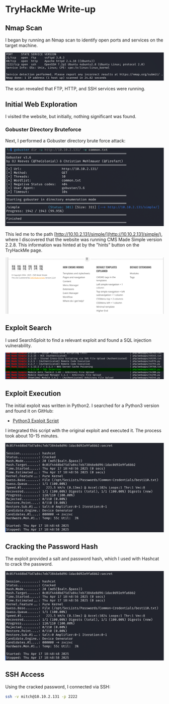 # TryHackMe Write-up

## Nmap Scan

I began by running an Nmap scan to identify open ports and services on the target machine.

![Nmap Scan](https://raw.githubusercontent.com/Anjai7/Tryhackme_CTF/main/nmap.png)

The scan revealed that FTP, HTTP, and SSH services were running.

## Initial Web Exploration

I visited the website, but initially, nothing significant was found.

### Gobuster Directory Bruteforce

Next, I performed a Gobuster directory brute force attack:

![Gobuster Output](https://raw.githubusercontent.com/Anjai7/Tryhackme_CTF/main/gobuster.png)

This led me to the path [http://10.10.2.131/simple/](http://10.10.2.131/simple/), where I discovered that the website was running CMS Made Simple version 2.2.8. This information was hinted at by the "hints" button on the TryHackMe page.

![CMS Made Simple Version](https://raw.githubusercontent.com/Anjai7/Tryhackme_CTF/main/website.png)

## Exploit Search

I used SearchSploit to find a relevant exploit and found a SQL injection vulnerability.

![SearchSploit Results](https://github.com/Anjai7/Tryhackme_CTF/blob/main/exploit.png)
## Exploit Execution

The initial exploit was written in Python2. I searched for a Python3 version and found it on GitHub:

- [Python3 Exploit Script](https://github.com/Jason-Siu/CVE-2019-9053-Exploit-in-Python-3/blob/main/46635.py)

I integrated this script with the original exploit and executed it. The process took about 10-15 minutes.

![Exploit Execution](https://raw.githubusercontent.com/Anjai7/Tryhackme_CTF/main/hashcracking.png)

## Cracking the Password Hash

The exploit provided a salt and password hash, which I used with Hashcat to crack the password.

![Hashcat Output](https://raw.githubusercontent.com/Anjai7/Tryhackme_CTF/main/hashcracking.png)

## SSH Access

Using the cracked password, I connected via SSH:

```bash
ssh -v mitch@10.10.2.131 -p 2222
